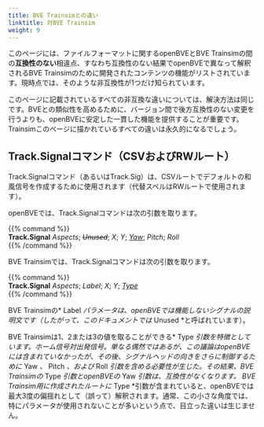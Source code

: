 ```yaml
---
title: BVE Trainsimとの違い
linktitle: 対BVE Trainsim
weight: 9
---
```


このページには、ファイルフォーマットに関するopenBVEとBVE Trainsimの間の**互換性のない**相違点、すなわち互換性のない結果でopenBVEで異なって解釈されるBVE Trainsimのために開発されたコンテンツの機能がリストされています。現時点では、そのような非互換性が1つだけ知られています。

このページに記載されているすべての非互換な違いについては、解決方法は同じです。BVEとの類似性を高めるために、バージョン間で後方互換性のない変更を行うよりも、openBVEに安定した一貫した機能を提供することが重要です。 Trainsimこのページに描かれているすべての違いは永久的になるでしょう。

## Track.Signalコマンド（CSVおよびRWルート）

Track.Signalコマンド（あるいはTrack.Sig）は、CSVルートでデフォルトの和風信号を作成するために使用されます（代替スペルはRWルートで使用されます）。

openBVEでは、Track.Signalコマンドは次の引数を取ります。

{{% command %}}  
**Track.Signal** *Aspects*; *~~Unused~~*; *X*; *Y*; <u>*Yaw*</u>; *Pitch*; *Roll*  
{{% /command %}}

BVE Trainsimでは、Track.Signalコマンドは次の引数を取ります。

{{% command %}}  
**Track.Signal** *Aspects*; *Label*; *X*; *Y*; <u>*Type*</u>  
{{% /command %}}

BVE Trainsimの* Label *パラメータは、openBVEでは機能しないシグナルの説明文です（したがって、このドキュメントでは* Unused *と呼ばれています）。

BVE Trainsimは1、2または3の値を取ることができる* Type *引数を特徴としています。ホーム信号対出発信号。単なる偶然ではあるが、この議論はopenBVEには含まれていなかったが、その後、シグナルヘッドの向きをさらに制御するために* Yaw *、* Pitch *、および* Roll *引数を含める必要性が生じた。その結果、BVE Trainsimの* Type *引数とopenBVEの* Yaw *引数は、互換性がなくなります。 BVE Trainsim用に作成されたルートに* Type *引数が含まれていると、openBVEでは最大3度の偏揺れとして（誤って）解釈されます。通常、この小さな角度では、特にパラメータが使用されないことが多いという点で、目立った違いは生じません。
